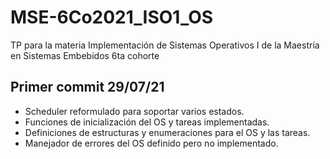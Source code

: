 # MSE-6Co2021_ISO1_OS
TP para la materia Implementación de Sistemas Operativos I de la Maestría en Sistemas Embebidos 6ta cohorte

## Primer commit 29/07/21
- Scheduler reformulado para soportar varios estados.
- Funciones de inicialización del OS y tareas implementadas.
- Definiciones de estructuras y enumeraciones para el OS y las tareas.
- Manejador de errores del OS definido pero no implementado.
